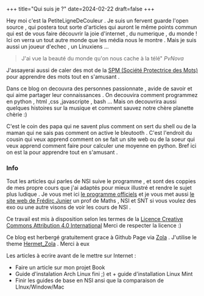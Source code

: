 +++
title="Qui suis je ?"
date=2024-02-22
draft=false
+++




Hey moi c'est la PetiteLigneDeCouleur . Je suis un fervent guarde l'open source , qui postera tout sorte d'articles qui auront le même points commun qui est de vous faire découvrir la joie d'internet , du numerique , du monde ! Ici on verra un tout autre monde que les média nous le montre . Mais je suis aussi un joueur d'echec , un Linuxiens ...

> J'ai vue la beauté du monde qu'on nous cache à la télé"  *PvNova*

J'assayerai aussi de caler des mot de la [SPM (Société Protectrice des Mots)](https://www.virgule-mag.com/pages/listeSPM.pdf?1634905879403) pour apprendre des mots tout en s'amusant .


Dans ce blog on decouvra des personnes passionnate , avide de savoir et qui aime partager leur connaissances . On decouvira comment programmez en python , html ,css ,javascripte , bash ...  Mais on decouvrira aussi quelques histoires sur la musique et comment sauvez notre chère planette chèrie :)

C'est le coin des papa qui ne savent plus comment on sert du shell ou de la maman qui ne sais pas comment on active le bleutooth . C'est l'endroit du cousin qui veux apprend comment on se fait un site web ou de la soeur qui veux apprend comment faire pour calculer une moyenne en python. Bref ici on est la pour apprendre tout en s'amusant .



### Info 
Tout les articles qui parles de NSI suive le programme , et sont des coppies de mes propre cours que j'ai adaptés pour mieux illustré et rendre le sujet plus ludique . Je vous met ici [le programme officiels](https://eduscol.education.fr/2068/programmes-et-ressources-en-numerique-et-sciences-informatiques-voie-g) et je vous met aussi [le site web de Frédirc Junier](http://frederic-junier.org/) un prof de Maths , NSI et SNT si vous voulez des exo ou une autre visons de voir les cours de NSI .




Ce travail est mis à disposition selon les termes de la [Licence Creative Commons Attribution 4.0 International](https://creativecommons.org/licenses/by/4.0/deed.fr) Merci de respecter la licence :)

Ce blog est herbergé gratuitement grace à Github Page via [Zola](https://www.getzola.org/) . J'utilise le theme [Hermet_Zola](https://www.getzola.org/themes/hermit/) . Merci à eux 

Les articles à ecrire avant de le mettre sur Internet :

- Faire un article sur mon projet Book 
- Guide d'instalation Arch Linux fini ;) et + guide d'installation Linux Mint 
- Finir les guides de base en NSI ansi que la comparaison de LInux/Window/Mac
